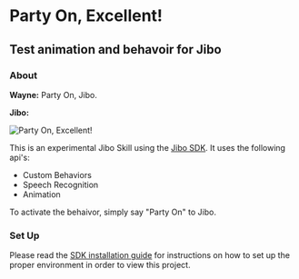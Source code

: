 # Party On, Excellent!

## Test animation and behavoir for Jibo

### About

**Wayne:** Party On, Jibo.

**Jibo:**

![Party On, Excellent!](https://68.media.tumblr.com/bf609618c1ca6fa40ae27b8f3020faf1/tumblr_oo6bcgvDKp1r2pp2to1_500.gif)

This is an experimental Jibo Skill using the [Jibo SDK](https://developers.jibo.com). It uses the following api's:

* Custom Behaviors
* Speech Recognition
* Animation

To activate the behaivor, simply say "Party On" to Jibo.

### Set Up
Please read the [SDK installation guide](https://developers.jibo.com/docs/installation.html) for instructions on how to set up the proper environment in order to view this project.
